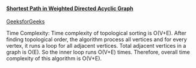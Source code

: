 #### [Shortest Path in Weighted Directed Acyclic Graph](https://www.youtube.com/watch?v=CrxG4WJotgg&list=PLgUwDviBIf0rGEWe64KWas0Nryn7SCRWw&index=17)   
[GeeksforGeeks](https://www.geeksforgeeks.org/shortest-path-for-directed-acyclic-graphs/)   

Time Complexity: Time complexity of topological sorting is O(V+E). After finding topological order, the algorithm process all vertices and for every vertex, it runs a loop for all adjacent vertices. Total adjacent vertices in a graph is O(E). So the inner loop runs O(V+E) times. Therefore, overall time complexity of this algorithm is O(V+E).
